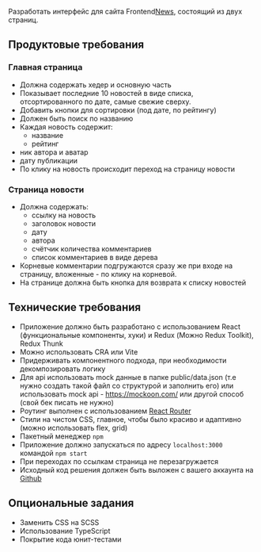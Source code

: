 Разработать интерфейс для сайта Frontend[News](https://news.ycombinator.com/news), состоящий из двух страниц.

## Продуктовые требования

### Главная страница

- Должна содержать хедер и основную часть
- Показывает последние 10 новостей в виде списка, отсортированного по дате, самые свежие сверху.
- Добавить кнопки для сортировки (под дате, по рейтингу)
- Должен быть поиск по названию
- Каждая новость содержит:
    - название
    - рейтинг
- ник автора и аватар
- дату публикации
- По клику на новость происходит переход на страницу новости

### Страница новости

- Должна содержать:
    - ссылку на новость
    - заголовок новости
    - дату
    - автора
    - счётчик количества комментариев
    - список комментариев в виде дерева
- Корневые комментарии подгружаются сразу же при входе на страницу, вложенные - по клику на корневой.
- На странице должна быть кнопка для возврата к списку новостей

## Технические требования

- Приложение должно быть разработано с использованием React (функциональные компоненты, хуки) и Redux (Можно Redux Toolkit), Redux Thunk
- Можно использовать CRA или Vite
- Придерживать компонентного подхода, при необходимости декомпозировать логику
- Для api использовать mock данные в папке public/data.json (т.е нужно создать такой файл со структурой и заполнить его) или использовать mock api - https://mockoon.com/ или другой способ (свой бек писать не нужно)
- Роутинг выполнен с использованием  [React Router](https://github.com/ReactTraining/react-router/releases/tag/v5.0.0)
- Стили на чистом CSS, главное, чтобы было красиво и адаптивно (можно использовать flex, grid)
- Пакетный менеджер  `npm`
- Приложение должно запускаться по адресу  `localhost:3000`  командой  `npm start`
- При переходах по ссылкам страница не перезагружается
- Исходный код решения должен быть выложен с вашего аккаунта на  [Github](http://github.com/)

## Опциональные задания

- Заменить CSS на SCSS
- Использование TypeScript
- Покрытие кода юнит-тестами
